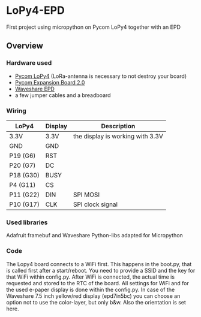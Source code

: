 # LoPy4-EPD
First project using micropython on Pycom LoPy4 together with an EPD 

## Overview


### Hardware used
* [Pycom LoPy4](https://pycom.io/product/lopy4/) (LoRa-antenna is necessary to not destroy your board)
* [Pycom Expansion Board 2.0](https://pycom.io/product/expansion-board-3-0/)
* [Waveshare EPD](https://www.waveshare.com/wiki/2.7inch_e-Paper_HAT)
* a few jumper cables and a breadboard

### Wiring
|LoPy4          |Display        |Description                            |
| ------------- | ------------- | ------------------------------------- |
| 3.3V          | 3.3V          | the display is working with 3.3V      |
| GND           | GND           |                                       |
| P19  (G6)     | RST           |                                       |
| P20  (G7)     | DC            |                                       |
| P18  (G30)    | BUSY          |                                       |
| P4   (G11)    | CS            |                                       |
| P11  (G22)    | DIN           | SPI MOSI                              |
| P10  (G17)    | CLK           | SPI clock signal                      |

### Used libraries
Adafruit framebuf and Waveshare Python-libs adapted for Micropython

### Code
The Lopy4 board connects to a WiFi first. This happens in the boot.py, that is called first after a start/reboot. You need to provide a SSID and the key for that WiFi within config.py. After WiFi is connected, the actual time is requested and stored to the RTC of the board.
All settings for WiFi and for the used e-paper display is done within the config.py. In case of the Waveshare 7.5 inch yellow/red display (epd7in5bc) you can choose an option not to use the color-layer, but only b&w. Also the orientation is set here.
